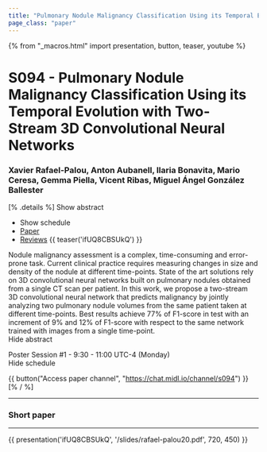 ```yaml
---
title: "Pulmonary Nodule Malignancy Classification Using its Temporal Evolution with Two-Stream 3D Convolutional Neural Networks"
page_class: "paper"
---
```


{% from "_macros.html" import presentation, button, teaser, youtube %}

# S094 - Pulmonary Nodule Malignancy Classification Using its Temporal Evolution with Two-Stream 3D Convolutional Neural Networks

### Xavier Rafael-Palou, Anton Aubanell, Ilaria Bonavita, Mario Ceresa, Gemma Piella, Vicent Ribas, Miguel Ángel González Ballester

[% .details %]
<a class="toggle_visibility" data-selector=".abstract" data-level="3">Show abstract</a>
- <a class="toggle_visibility" data-selector=".schedule" data-level="3">Show schedule</a>
- <a href="https://openreview.net/pdf?id=D1jTt_FOPY">Paper</a>
- <a href="https://openreview.net/forum?id=D1jTt_FOPY">Reviews</a>
{{ teaser('ifUQ8CBSUkQ') }}

<p>
    <span class="abstract">
        Nodule malignancy assessment is a complex, time-consuming and error-prone task.  Current clinical practice requires measuring changes in size and density of the nodule at different time-points.  State of the art solutions rely on 3D convolutional neural networks built on pulmonary nodules obtained from a single CT scan per patient.  In this work, we propose a two-stream 3D convolutional neural network that predicts malignancy by jointly analyzing two pulmonary nodule volumes from the same patient taken at different time-points.  Best results achieve 77% of F1-score in test with an increment of 9% and 12% of F1-score with respect to the same network trained with images from a single time-point.
        <br>
        <span class="actions"><a class="toggle_visibility" data-level="2">Hide abstract</a></span>
    </span>
</p>

<p>
    <span class="schedule">
        Poster Session #1  - 9:30 - 11:00 UTC-4 (Monday)
        <br>
        <span class="actions"><a class="toggle_visibility" data-level="2">Hide schedule</a></span>
    </span>
</p>

{{ button("Access paper channel", "https://chat.midl.io/channel/s094") }}
[% / %]

---

### Short paper

---

{{ presentation('ifUQ8CBSUkQ', '/slides/rafael-palou20.pdf', 720, 450) }}